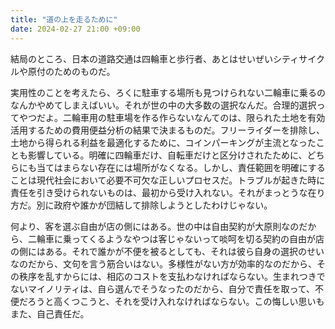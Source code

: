 ```yaml
---
title: "道の上を走るために"
date: 2024-02-27 21:00 +09:00
---
```


結局のところ、日本の道路交通は四輪車と歩行者、あとはせいぜいシティサイクルや原付のためのものだ。

実用性のことを考えたら、ろくに駐車する場所も見つけられない二輪車に乗るのなんかやめてしまえばいい。それが世の中の大多数の選択なんだ。合理的選択ってやつだよ。二輪車用の駐車場を作る作らないなんてのは、限られた土地を有効活用するための費用便益分析の結果で決まるものだ。フリーライダーを排除し、土地から得られる利益を最適化するために、コインパーキングが主流となったことも影響している。明確に四輪車だけ、自転車だけと区分けされたために、どちらにも当てはまらない存在には場所がなくなる。しかし、責任範囲を明確にすることは現代社会において必要不可欠な正しいプロセスだ。トラブルが起きた時に責任を引き受けられないものは、最初から受け入れない。それがまっとうな在り方だ。別に政府や誰かが団結して排除しようとしたわけじゃない。

何より、客を選ぶ自由が店の側にはある。世の中は自由契約が大原則なのだから、二輪車に乗ってくるようなやつは客じゃないって啖呵を切る契約の自由が店の側にはある。それで誰かが不便を被るとしても、それは彼ら自身の選択のせいなのだから、文句を言う筋合いはない。多様性がない方が効率的なのだから、その秩序を乱すからには、相応のコストを支払わなければならない。生まれつきでないマイノリティは、自ら選んでそうなったのだから、自分で責任を取って、不便だろうと高くつこうと、それを受け入れなければならない。この悔しい思いもまた、自己責任だ。
